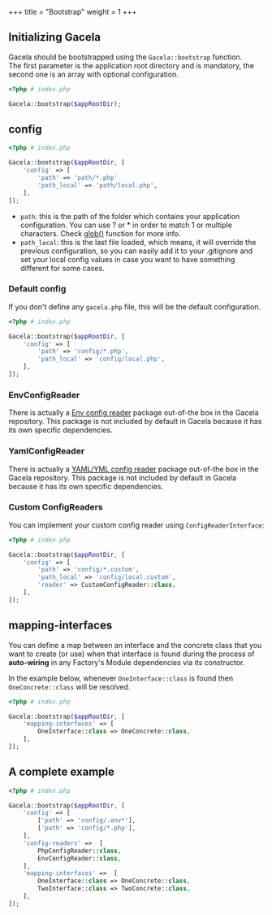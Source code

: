 +++
title = "Bootstrap"
weight = 1
+++

## Initializing Gacela

Gacela should be bootstrapped using the `Gacela::bootstrap` function.<br>
The first parameter is the application root directory and is mandatory, the second one is an array with optional configuration.

```php
<?php # index.php

Gacela::bootstrap($appRootDir);
```

## config

```php
<?php # index.php

Gacela::bootstrap($appRootDir, [
    'config' => [
        'path' => 'path/*.php'
        'path_local' => 'path/local.php',
    ],
]);
```

- `path`: this is the path of the folder which contains your application configuration. You can use ? or * in order to
  match 1 or multiple characters. Check [glob()](https://www.php.net/manual/en/function.glob.php) function for more info.
- `path_local`: this is the last file loaded, which means, it will override the previous configuration, so you can
  easily add it to your .gitignore and set your local config values in case you want to have something different for
  some cases.

### Default config

If you don't define any `gacela.php` file, this will be the default configuration.

```php
<?php # index.php

Gacela::bootstrap($appRootDir, [
    'config' => [
        'path' => 'config/*.php',
        'path_local' => 'config/local.php',
    ],
]);
```

### EnvConfigReader

There is actually a [Env config reader](https://github.com/gacela-project/gacela-env-config-reader) package
out-of-the box in the Gacela repository. This package is not included by default in Gacela because it has its own specific dependencies.

### YamlConfigReader

There is actually a [YAML/YML config reader](https://github.com/gacela-project/gacela-yaml-config-reader) package
out-of-the box in the Gacela repository. This package is not included by default in Gacela because it has its own specific dependencies.

### Custom ConfigReaders

You can implement your custom config reader using `ConfigReaderInterface`:

```php
<?php # index.php

Gacela::bootstrap($appRootDir, [
    'config' => [
        'path' => 'config/*.custom',
        'path_local' => 'config/local.custom',
        'reader' => CustomConfigReader::class,
    ],
]);
```

## mapping-interfaces

You can define a map between an interface and the concrete class that you want to create (or use) when that interface is
found during the process of **auto-wiring** in any Factory's Module dependencies via its constructor.

In the example below, whenever `OneInterface::class` is found then `OneConcrete::class` will be resolved.

```php
<?php # index.php

Gacela::bootstrap($appRootDir, [
    'mapping-interfaces' => [
        OneInterface::class => OneConcrete::class,
    ],
]);
```

## A complete example

```php
<?php # index.php

Gacela::bootstrap($appRootDir, [
    'config' => [
        ['path' => 'config/.env*'],
        ['path' => 'config/*.php'],
    ],
    'config-readers' =>  [
        PhpConfigReader::class,
        EnvConfigReader::class,
    ],
    'mapping-interfaces' =>  [
        OneInterface::class => OneConcrete::class,
        TwoInterface::class => TwoConcrete::class,
    ],
]);
```
